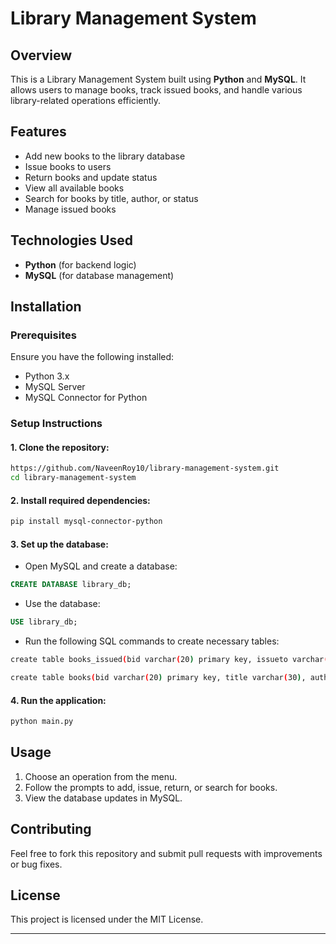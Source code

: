 
# Library Management System

## Overview
This is a Library Management System built using **Python** and **MySQL**. It allows users to manage books, track issued books, and handle various library-related operations efficiently.

## Features
- Add new books to the library database
- Issue books to users
- Return books and update status
- View all available books
- Search for books by title, author, or status
- Manage issued books

## Technologies Used
- **Python** (for backend logic)
- **MySQL** (for database management)

## Installation

### Prerequisites
Ensure you have the following installed:
- Python 3.x
- MySQL Server
- MySQL Connector for Python

### Setup Instructions

#### 1. Clone the repository:
```sh
https://github.com/NaveenRoy10/library-management-system.git
cd library-management-system
```

#### 2. Install required dependencies:
```sh
pip install mysql-connector-python
```

#### 3. Set up the database:
- Open MySQL and create a database:
```sql
CREATE DATABASE library_db;
```
- Use the database:
```sql
USE library_db;
```
- Run the following SQL commands to create necessary tables:
```sh
create table books_issued(bid varchar(20) primary key, issueto varchar(30));
```
```sh
create table books(bid varchar(20) primary key, title varchar(30), author varchar(30), status varchar(30));
```

#### 4. Run the application:
```sh
python main.py
```

## Usage
1. Choose an operation from the menu.
2. Follow the prompts to add, issue, return, or search for books.
3. View the database updates in MySQL.

## Contributing
Feel free to fork this repository and submit pull requests with improvements or bug fixes.

## License
This project is licensed under the MIT License.

---
